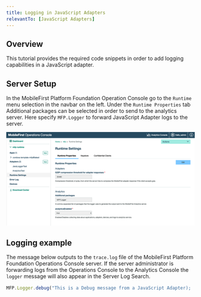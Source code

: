 ```yaml
---
title: Logging in JavaScript Adapters
relevantTo: [JavaScript Adapters]
---
```

## Overview
This tutorial provides the required code snippets in order to add logging capabilities in a JavaScript adapter.

## Server Setup

In the MobileFirst Platform Foundation Operation Console go to the `Runtime` menu selection in the navbar on the left. Under the `Runtime Properties` tab Additional packages can be selected in order to send to the analytics server. Here specify `MFP.Logger` to forward JavaScript Adapter logs to the server.

![Log filtering from the console](javascript-filter.png)

## Logging example
The message below outputs to the `trace.log` file of the MobileFirst Platform Foundation Operations Console server. If the server administrator is forwarding logs from the Operations Console to the Analytics Console the `logger` message will also appear in the Server Log Search.

```javascript
MFP.Logger.debug("This is a Debug message from a JavaScript Adapter);
```
